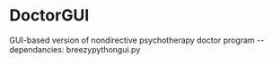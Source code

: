 # DoctorGUI
GUI-based version of nondirective psychotherapy doctor program -- dependancies: breezypythongui.py
